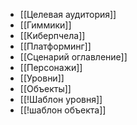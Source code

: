 - [[Целевая аудитория]]
- [[Гиммики]]
- [[Киберпчела]]
- [[Платформинг]]
- [[Сценарий оглавление]]
- [[Персонажи]]
- [[Уровни]]
- [[Объекты]]
- [[!Шаблон уровня]]
- [[!шаблон объекта]]